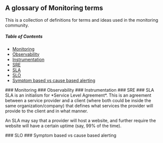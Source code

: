 ## A glossary of Monitoring terms

This is a collection of definitions for terms and ideas used in the monitoring community.

##### Table of Contents
- [Monitoring](#monitoring)
- [Observability](#observability)
- [Instrumentation](#instrumentation)
- [SRE](#sre)
- [SLA](#sla)
- [SLO](#slo)
- [Symptom based vs cause based alerting](#symptomvscausealerting)

<a name="monitoring"/>
### Monitoring

<a name="observability"/>
### Observability

<a name="instrumentation"/>
### Instrumentation

<a name="sre"/>
### SRE

<a name="sla"/>
### SLA
SLA is an initialism for *Service Level Agreement*. This is an agreement between a service provider and a client (where both could be inside the same organization/company) that defines what services the provider will provide to the client and in what manner.

An SLA may say that a provider will host a website, and further require the website will have a certain uptime (say, 99% of the time).

<a name="slo"/>
### SLO

<a name="symptomvscausealerting"/>
### Symptom based vs cause based alerting
